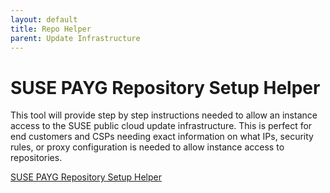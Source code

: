 ```yaml
---
layout: default
title: Repo Helper
parent: Update Infrastructure
---
```


# SUSE PAYG Repository Setup Helper

This tool will provide step by step instructions needed to allow an instance access to the SUSE public cloud update infrastructure.  This is perfect for end customers and CSPs needing exact information on what IPs, security rules, or proxy configuration is needed to allow instance access to repositories.

[SUSE PAYG Repository Setup Helper](https://opensource.suse.com/premium-support/helper/)
